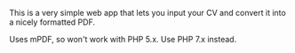 This is a very simple web app that lets you input your CV and convert it into a nicely formatted PDF.

Uses mPDF, so won't work with PHP 5.x. Use PHP 7.x instead.
